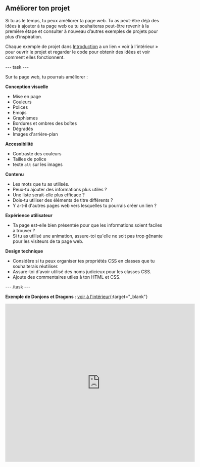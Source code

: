 ## Améliorer ton projet

Si tu as le temps, tu peux améliorer ta page web. Tu as peut-être déjà des idées à ajouter à ta page web ou tu souhaiteras peut-être revenir à la première étape et consulter à nouveau d’autres exemples de projets pour plus d’inspiration.

Chaque exemple de projet dans [Introduction](.) a un lien « voir à l'intérieur » pour ouvrir le projet et regarder le code pour obtenir des idées et voir comment elles fonctionnent.

\--- task ---

Sur ta page web, tu pourrais améliorer :

**Conception visuelle**

- Mise en page
- Couleurs
- Polices
- Emojis
- Graphismes
- Bordures et ombres des boîtes
- Dégradés
- Images d'arrière-plan

**Accessibilité**

- Contraste des couleurs
- Tailles de police
- texte `alt` sur les images

**Contenu**

- Les mots que tu as utilisés.
- Peux-tu ajouter des informations plus utiles ?
- Une liste serait-elle plus efficace ?
- Dois-tu utiliser des éléments de titre différents ?
- Y a-t-il d'autres pages web vers lesquelles tu pourrais créer un lien ?

**Expérience utilisateur**

- Ta page est-elle bien présentée pour que les informations soient faciles à trouver ?
- Si tu as utilisé une animation, assure-toi qu'elle ne soit pas trop gênante pour les visiteurs de ta page web.

**Design technique**

- Considère si tu peux organiser tes propriétés CSS en classes que tu souhaiterais réutiliser.
- Assure-toi d'avoir utilisé des noms judicieux pour les classes CSS.
- Ajoute des commentaires utiles à ton HTML et CSS.

\--- /task ---

**Exemple de Donjons et Dragons** : [voir à l'intérieur](https://editor.raspberrypi.org/fr-FR/projects/what-is-d-and-d){:target="_blank"}

<div>
<iframe src="https://editor.raspberrypi.org/en/embed/viewer/what-is-d-and-d" width="600" height="500" frameborder="0" marginwidth="0" marginheight="0" allowfullscreen> </iframe>
</div>


